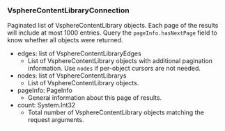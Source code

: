 ### VsphereContentLibraryConnection
Paginated list of VsphereContentLibrary objects. Each page of the results will include at most 1000 entries. Query the `pageInfo.hasNextPage` field to know whether all objects were returned.

- edges: list of VsphereContentLibraryEdges
  - List of VsphereContentLibrary objects with additional pagination information. Use `nodes` if per-object cursors are not needed.
- nodes: list of VsphereContentLibrarys
  - List of VsphereContentLibrary objects.
- pageInfo: PageInfo
  - General information about this page of results.
- count: System.Int32
  - Total number of VsphereContentLibrary objects matching the request arguments.
